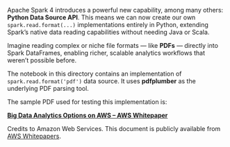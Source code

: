 Apache Spark 4 introduces a powerful new capability, among many others: **Python Data Source API**. This means we can now create our own `spark.read.format(...)` implementations entirely in Python, extending Spark’s native data reading capabilities without needing Java or Scala. 

Imagine reading complex or niche file formats — like **PDFs** — directly into Spark DataFrames, enabling richer, scalable analytics workflows that weren’t possible before.

The notebook in this directory contains an implementation of `spark.read.format('pdf')` data source. It uses **pdfplumber** as the underlying PDF parsing tool.



The sample PDF used for testing this implementation is:

**[Big Data Analytics Options on AWS – AWS Whitepaper](https://docs.aws.amazon.com/pdfs/whitepapers/latest/big-data-analytics-options/big-data-analytics-options.pdf#amazon-redshift)**

Credits to Amazon Web Services. This document is publicly available from [AWS Whitepapers](https://aws.amazon.com/whitepapers/).
